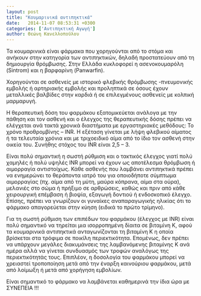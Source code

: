 ```yaml
---
layout: post
title: "Κουμαρινικά αντιπηκτικά"
date:   2014-11-07 08:53:31 +0300
categories: ['Αντιπηκτική Αγωγή']
author: Θεώνη Κανελλοπούλου
---
```


Τα κουμαρινικά είναι φάρμακα που χορηγούνται από το στόμα και ανήκουν στην κατηγορία των αντιπηκτικών, δηλαδή προστατεύουν από τη δημιουργία θρόμβωσης. Στην Ελλάδα κυκλοφορεί η ασενοκουμαρόλη (Sintrom) και η βαρφαρίνη (Panwarfin).
<!--break-->

Χορηγούνται σε ασθενείς με ιστορικό φλεβικής θρόμβωσης -πνευμονικής εμβολής ή αρτηριακής εμβολής και προληπτικά σε όσους έχουν μεταλλικές βαλβίδες στην καρδιά ή σε επιλεγμένους ασθενείς με κολπική μαρμαρυγή.

Η θεραπευτική δόση του φαρμάκου εξατομικεύεται ανάλογα με την πάθηση και τον ασθενή και ο έλεγχος της θεραπευτικής δόσης πρέπει να ελέγχεται ανά τακτά χρονικά διαστήματα με εργαστηριακές μεθόδους: Το χρόνο προθρομβίνης – INR. Η εξέταση γίνεται με λήψη φλεβικού αίματος ή τα τελευταία χρόνια και με τριχοειδικό αίμα από το ίδιο τον ασθενή στην οικεία του. Συνήθης στόχος του INR είναι 2,5 – 3.

Είναι πολύ σημαντική η σωστή ρύθμιση και ο τακτικός έλεγχος γιατί πολύ χαμηλές ή πολύ υψηλές INR μπορεί να έχουν ως αποτέλεσμα θρόμβωση ή αιμορραγία αντιστοίχως. Κάθε ασθενής που λαμβάνει αντιπηκτικά πρέπει να ενημερώνει το θεράποντα ιατρό του για οποιοδήποτε σύμπτωμα αιμορραγίας (πχ. αίμα από τη μύτη, μαύρα κόπρανα, αίμα στα ούρα), μελανιές στο σώμα ή πρήξιμο σε αρθρώσεις, καθώς και πριν από κάθε χειρουργική επέμβαση ή βιοψία, εξαγωγή δοντιού ή ενδοσκοπικό έλεγχο. Επίσης, πρέπει να γνωρίζουν οι γυναίκες αναπαραγωγικής ηλικίας ότι το φάρμακο απαγορεύεται στην κύηση (ειδικά το πρώτο τρίμηνο).

Για τη σωστή ρύθμιση των επιπέδων του φαρμάκου (έλεγχος με INR) είναι πολύ σημαντικό να τηρείται μια ισορροπημένη δίαιτα σε βιταμίνη Κ, αφού τα κουμαρινικά αντιπηκτικά ανταγωνίζονται τη βιταμίνη Κ η οποία βρίσκεται στα τρόφιμα σε ποικίλη περιεκτικότητα. Επομένως, δεν πρέπει να υπάρχουν μεγάλες διακυμάνσεις της λαμβανόμενης βιταμίνης Κ ανά ημέρα αλλά να γίνεται συνδυασμός των τροφών αναλόγως της περιεκτικότητάς τους. Επιπλέον, η δοσολογία του φαρμάκου μπορεί να χρειαστεί τροποποίηση μετά από την έναρξη καινούριου φαρμάκου, μετά από λοίμωξη ή μετά από χορήγηση εμβολίων.

Είναι σημαντικό το φάρμακο να λαμβάνεται καθημερινά την ίδια ώρα με ΣΥΝΕΠΕΙΑ !!!

